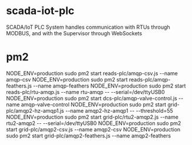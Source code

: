 # scada-iot-plc
SCADA/IoT PLC System handles communication with RTUs through MODBUS, and with the Supervisor through WebSockets

# pm2
NODE_ENV=production sudo pm2 start reads-plc/amqp-csv.js --name amqp-csv
NODE_ENV=production sudo pm2 start reads-plc/amqp-feathers.js --name amqp-feathers
NODE_ENV=production sudo pm2 start reads-plc/rtu-amqp.js --name rtu-amqp -- --serial=/dev/ttyUSB0
NODE_ENV=production sudo pm2 start dcs-plc/amqp-valve-control.js --name amqp-valve-control
NODE_ENV=production sudo pm2 start grid-plc/amqp2-hz-amqp1.js --name amqp2-hz-amqp1 -- --threshold=55
NODE_ENV=production sudo pm2 start grid-plc/rtu2-amqp2.js --name rtu2-amqp2 -- --serial=/dev/ttyUSB0
NODE_ENV=production sudo pm2 start grid-plc/amqp2-csv.js --name amqp2-csv
NODE_ENV=production sudo pm2 start grid-plc/amqp2-feathers.js --name amqp2-feathers
